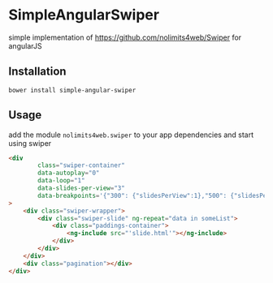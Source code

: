 # SimpleAngularSwiper

simple implementation of https://github.com/nolimits4web/Swiper for angularJS


## Installation

```
bower install simple-angular-swiper
```

## Usage

add the module `nolimits4web.swiper` to your app dependencies and start using swiper

```html
<div
        class="swiper-container"
        data-autoplay="0"
        data-loop="1"
        data-slides-per-view="3"
        data-breakpoints='{"300": {"slidesPerView":1},"500": {"slidesPerView":2}}'
>
    <div class="swiper-wrapper">
        <div class="swiper-slide" ng-repeat="data in someList">
            <div class="paddings-container">
                <ng-include src="'slide.html'"></ng-include>
            </div>
        </div>
    </div>
    <div class="pagination"></div>
</div>
```

